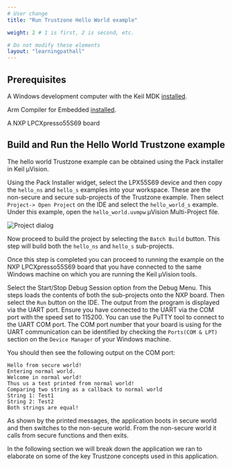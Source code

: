 ```yaml
---
# User change
title: "Run Trustzone Hello World example"

weight: 2 # 1 is first, 2 is second, etc.

# Do not modify these elements
layout: "learningpathall"
---
```


## Prerequisites

A Windows development computer with the Keil MDK [installed](/install-guides/mdk).

Arm Compiler for Embedded [installed](/install-guides/armclang).

A NXP LPCXpresso55S69 board

## Build and Run the Hello World Trustzone example

The hello world Trustzone example can be obtained using the Pack installer in Keil µVision. 

Using the Pack Installer widget, select the LPX55S69 device and then copy the `hello_ns` and `hello_s` examples into your workspace. These are the non-secure and secure sub-projects of the Trustzone example. Then select `Project-> Open Project` on the IDE and select the `hello_world_s` example. Under this example, open the `hello_world.uvmpw` µVision Multi-Project file.

![Project dialog](nxp-trustzone.png "Hello world Trustzone project")

Now proceed to build the project by selecting the `Batch Build` button. This step will build both the `hello_ns` and `hello_s` sub-projects. 

Once this step is completed you can proceed to running the example on the NXP LPCXpresso55S69 board that you have connected to the same Windows machine on which you are running the Keil µVision tools.

Select the Start/Stop Debug Session option from the Debug Menu. This steps loads the contents of both the sub-projects onto the NXP board. Then select the `Run` button on the IDE. The output from the program is displayed via the UART port. Ensure you have connected to the UART via the COM port with the speed set to 115200. You can use the PuTTY tool to connect to the UART COM port. The COM port number that your board is using for the UART communication can be identified by checking the `Ports(COM & LPT)` section on the `Device Manager` of your Windows machine.

You should then see the following output on the COM port:

```console
Hello from secure world!
Entering normal world.
Welcome in normal world!
Thus us a text printed from normal world!
Comparing two string as a callback to normal world
String 1: Test1
String 2: Test2
Both strings are equal!
```

As shown by the printed messages, the application boots in secure world and then switches to the non-secure world. From the non-secure world it calls from secure functions and then exits. 

In the following section we will break down the application we ran to elaborate on some of the key Trustzone concepts used in this application.

